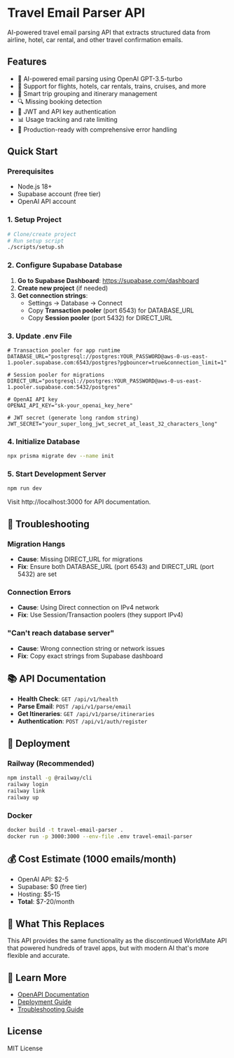 # Travel Email Parser API

AI-powered travel email parsing API that extracts structured data from airline, hotel, car rental, and other travel confirmation emails.

## Features

- 🤖 AI-powered email parsing using OpenAI GPT-3.5-turbo
- 📧 Support for flights, hotels, car rentals, trains, cruises, and more
- 🎯 Smart trip grouping and itinerary management
- 🔍 Missing booking detection
- 🔐 JWT and API key authentication
- 📊 Usage tracking and rate limiting
- 🚀 Production-ready with comprehensive error handling

## Quick Start

### Prerequisites
- Node.js 18+
- Supabase account (free tier)
- OpenAI API account

### 1. Setup Project
```bash
# Clone/create project
# Run setup script
./scripts/setup.sh
```

### 2. Configure Supabase Database

1. **Go to Supabase Dashboard**: https://supabase.com/dashboard
2. **Create new project** (if needed)
3. **Get connection strings**:
   - Settings → Database → Connect
   - Copy **Transaction pooler** (port 6543) for DATABASE_URL
   - Copy **Session pooler** (port 5432) for DIRECT_URL

### 3. Update .env File
```env
# Transaction pooler for app runtime
DATABASE_URL="postgresql://postgres:YOUR_PASSWORD@aws-0-us-east-1.pooler.supabase.com:6543/postgres?pgbouncer=true&connection_limit=1"

# Session pooler for migrations
DIRECT_URL="postgresql://postgres:YOUR_PASSWORD@aws-0-us-east-1.pooler.supabase.com:5432/postgres"

# OpenAI API key
OPENAI_API_KEY="sk-your_openai_key_here"

# JWT secret (generate long random string)
JWT_SECRET="your_super_long_jwt_secret_at_least_32_characters_long"
```

### 4. Initialize Database
```bash
npx prisma migrate dev --name init
```

### 5. Start Development Server
```bash
npm run dev
```

Visit http://localhost:3000 for API documentation.

## 🔧 Troubleshooting

### Migration Hangs
- **Cause**: Missing DIRECT_URL for migrations
- **Fix**: Ensure both DATABASE_URL (port 6543) and DIRECT_URL (port 5432) are set

### Connection Errors
- **Cause**: Using Direct connection on IPv4 network
- **Fix**: Use Session/Transaction poolers (they support IPv4)

### "Can't reach database server"
- **Cause**: Wrong connection string or network issues
- **Fix**: Copy exact strings from Supabase dashboard

## 📚 API Documentation

- **Health Check**: `GET /api/v1/health`
- **Parse Email**: `POST /api/v1/parse/email`
- **Get Itineraries**: `GET /api/v1/parse/itineraries`
- **Authentication**: `POST /api/v1/auth/register`

## 🚀 Deployment

### Railway (Recommended)
```bash
npm install -g @railway/cli
railway login
railway link
railway up
```

### Docker
```bash
docker build -t travel-email-parser .
docker run -p 3000:3000 --env-file .env travel-email-parser
```

## 💰 Cost Estimate (1000 emails/month)
- OpenAI API: $2-5
- Supabase: $0 (free tier)
- Hosting: $5-15
- **Total**: $7-20/month

## 🎯 What This Replaces

This API provides the same functionality as the discontinued WorldMate API that powered hundreds of travel apps, but with modern AI that's more flexible and accurate.

## 📖 Learn More

- [OpenAPI Documentation](docs/openapi.yaml)
- [Deployment Guide](docs/deployment.md)
- [Troubleshooting Guide](docs/troubleshooting.md)

## License

MIT License

